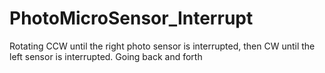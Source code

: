# PhotoMicroSensor_Interrupt
Rotating CCW until the right photo sensor is interrupted, then CW until the left sensor is interrupted. Going back and forth
